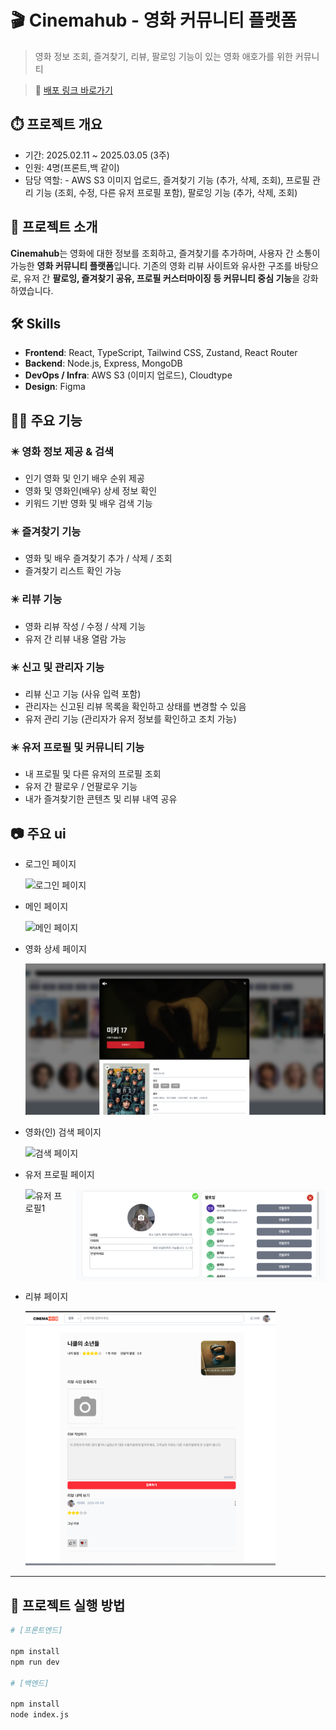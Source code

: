 # 🎬 Cinemahub - 영화 커뮤니티 플랫폼

> 영화 정보 조회, 즐겨찾기, 리뷰, 팔로잉 기능이 있는 영화 애호가를 위한 커뮤니티

> 🔗 [배포 링크 바로가기](https://web-cinemahub-front-m88gjvsd5fb295a9.sel4.cloudtype.app/)

## ⏱️ 프로젝트 개요

- 기간: 2025.02.11 ~ 2025.03.05 (3주)
- 인원: 4명(프론트,백 같이)
- 담당 역할: - AWS S3 이미지 업로드, 즐겨찾기 기능 (추가, 삭제, 조회), 프로필 관리 기능 (조회, 수정, 다른 유저 프로필 포함), 팔로잉 기능 (추가, 삭제, 조회)

## 📌 프로젝트 소개

**Cinemahub**는 영화에 대한 정보를 조회하고, 즐겨찾기를 추가하며, 사용자 간 소통이 가능한 **영화 커뮤니티 플랫폼**입니다. 기존의 영화 리뷰 사이트와 유사한 구조를 바탕으로, 유저 간 **팔로잉, 즐겨찾기 공유, 프로필 커스터마이징 등 커뮤니티 중심 기능**을 강화하였습니다.

## 🛠️ Skills

- **Frontend**: React, TypeScript, Tailwind CSS, Zustand, React Router
- **Backend**: Node.js, Express, MongoDB
- **DevOps / Infra**: AWS S3 (이미지 업로드), Cloudtype
- **Design**: Figma

## 👨‍💻 주요 기능

### ✴️ 영화 정보 제공 & 검색

- 인기 영화 및 인기 배우 순위 제공
- 영화 및 영화인(배우) 상세 정보 확인
- 키워드 기반 영화 및 배우 검색 기능

### ✴️ 즐겨찾기 기능

- 영화 및 배우 즐겨찾기 추가 / 삭제 / 조회
- 즐겨찾기 리스트 확인 가능

### ✴️ 리뷰 기능

- 영화 리뷰 작성 / 수정 / 삭제 기능
- 유저 간 리뷰 내용 열람 가능

### ✴️ 신고 및 관리자 기능

- 리뷰 신고 기능 (사유 입력 포함)
- 관리자는 신고된 리뷰 목록을 확인하고 상태를 변경할 수 있음
- 유저 관리 기능 (관리자가 유저 정보를 확인하고 조치 가능)

### ✴️ 유저 프로필 및 커뮤니티 기능

- 내 프로필 및 다른 유저의 프로필 조회
- 유저 간 팔로우 / 언팔로우 기능
- 내가 즐겨찾기한 콘텐츠 및 리뷰 내역 공유

## 📷 주요 ui

- 로그인 페이지

  <img src="./public/images/loginPage.png" alt="로그인 페이지"  />

- 메인 페이지

  <img src="./public/images/main.png" alt="메인 페이지"  />

- 영화 상세 페이지

  <img src="./public/images/sub1.png" alt="메인 페이지"  />

- 영화(인) 검색 페이지

  <img src="./public/images/searchPage.png" alt="검색 페이지"  />

- 유저 프로필 페이지

  <div style="display: flex; gap: 16px;">
    <img src="./public/images/Profile.png" alt="유저 프로필1" width="400" />
    <img src="./public/images/profile2.png" alt="유저 프로필2" width="400" />
  </div>

- 리뷰 페이지

  <img src="./public/images/reviewPage.png" alt="리뷰 페이지" width="400" />

---

## 📂 프로젝트 실행 방법

```bash
# [프론트엔드]

npm install
npm run dev

# [백엔드]

npm install
node index.js
```
